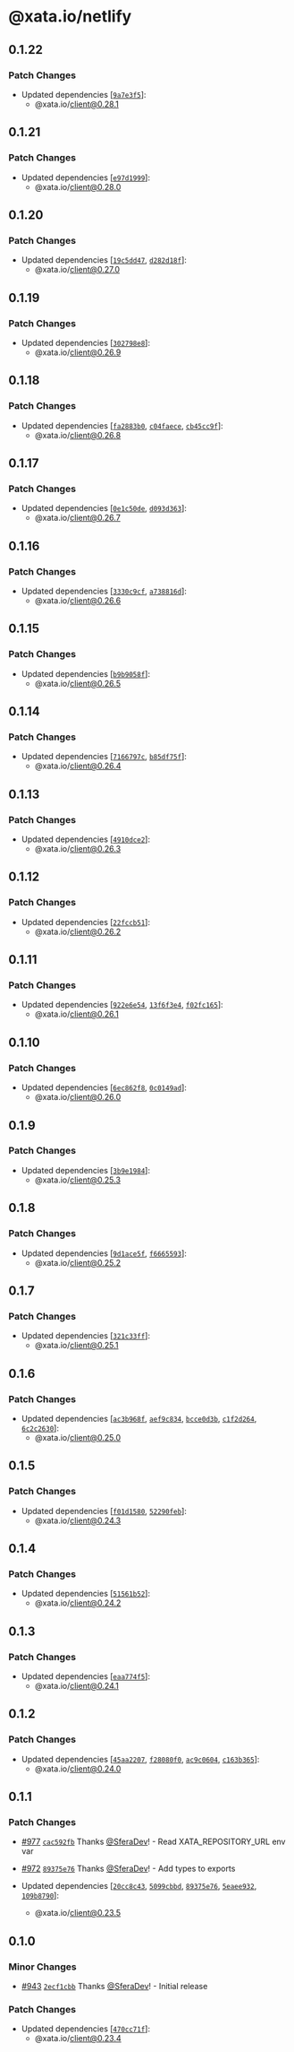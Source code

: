 # @xata.io/netlify

## 0.1.22

### Patch Changes

- Updated dependencies [[`9a7e3f5`](https://github.com/xataio/client-ts/commit/9a7e3f5029e53efc6750e9c86bab936427788209)]:
  - @xata.io/client@0.28.1

## 0.1.21

### Patch Changes

- Updated dependencies [[`e97d1999`](https://github.com/xataio/client-ts/commit/e97d1999f3c25f149213ceca81958e1674624e05)]:
  - @xata.io/client@0.28.0

## 0.1.20

### Patch Changes

- Updated dependencies [[`19c5dd47`](https://github.com/xataio/client-ts/commit/19c5dd47e3a032fcb19d990527b8faaa9326d97d), [`d282d18f`](https://github.com/xataio/client-ts/commit/d282d18f025094e0729ade6009b34fc0d34ebbba)]:
  - @xata.io/client@0.27.0

## 0.1.19

### Patch Changes

- Updated dependencies [[`302798e8`](https://github.com/xataio/client-ts/commit/302798e8d210c89f420a5c927e0f836a27dbaed9)]:
  - @xata.io/client@0.26.9

## 0.1.18

### Patch Changes

- Updated dependencies [[`fa2883b0`](https://github.com/xataio/client-ts/commit/fa2883b0639e48d68097401bf515c8cb95df5b4b), [`c04faece`](https://github.com/xataio/client-ts/commit/c04faece8830699d978e03c89f29e383e479e824), [`cb45cc9f`](https://github.com/xataio/client-ts/commit/cb45cc9f6829e1b555762e656cc1b0b2e977aaf9)]:
  - @xata.io/client@0.26.8

## 0.1.17

### Patch Changes

- Updated dependencies [[`0e1c50de`](https://github.com/xataio/client-ts/commit/0e1c50de5850db2dfbbdfff9d66eda3bf1322836), [`d093d363`](https://github.com/xataio/client-ts/commit/d093d363a51fc23c8513d51600bb3b31bbc45334)]:
  - @xata.io/client@0.26.7

## 0.1.16

### Patch Changes

- Updated dependencies [[`3330c9cf`](https://github.com/xataio/client-ts/commit/3330c9cf8d8db18b8e355a576e4afd589b6152bf), [`a738816d`](https://github.com/xataio/client-ts/commit/a738816d355f4415b0622bb5a23b4154f9855177)]:
  - @xata.io/client@0.26.6

## 0.1.15

### Patch Changes

- Updated dependencies [[`b9b9058f`](https://github.com/xataio/client-ts/commit/b9b9058f0bc81b660da45318c27191a62f041f21)]:
  - @xata.io/client@0.26.5

## 0.1.14

### Patch Changes

- Updated dependencies [[`7166797c`](https://github.com/xataio/client-ts/commit/7166797c28839198d20a9115d0414cebc2fed39b), [`b85df75f`](https://github.com/xataio/client-ts/commit/b85df75f2f466762a8b3d9824c9292c7e3db03fd)]:
  - @xata.io/client@0.26.4

## 0.1.13

### Patch Changes

- Updated dependencies [[`4910dce2`](https://github.com/xataio/client-ts/commit/4910dce29d3cc17d13aadf32e4eb476ffb571fad)]:
  - @xata.io/client@0.26.3

## 0.1.12

### Patch Changes

- Updated dependencies [[`22fccb51`](https://github.com/xataio/client-ts/commit/22fccb51709749c319897702c15749b74ce4b820)]:
  - @xata.io/client@0.26.2

## 0.1.11

### Patch Changes

- Updated dependencies [[`922e6e54`](https://github.com/xataio/client-ts/commit/922e6e54e8b31641770a36b6b4ff8f4fa65d304d), [`13f6f3e4`](https://github.com/xataio/client-ts/commit/13f6f3e4b1a2f925d50a5380b62ef1057f5c3893), [`f02fc165`](https://github.com/xataio/client-ts/commit/f02fc165bf6558e4377eb9f8e1d0f4222f004c70)]:
  - @xata.io/client@0.26.1

## 0.1.10

### Patch Changes

- Updated dependencies [[`6ec862f8`](https://github.com/xataio/client-ts/commit/6ec862f8f799eb692f62be79dd0b613b83a34780), [`0c0149ad`](https://github.com/xataio/client-ts/commit/0c0149ad1ee3f7c0fe9d31030552b022c907edb0)]:
  - @xata.io/client@0.26.0

## 0.1.9

### Patch Changes

- Updated dependencies [[`3b9e1984`](https://github.com/xataio/client-ts/commit/3b9e1984329cd0e9f885f6af4155cc85ab61ba41)]:
  - @xata.io/client@0.25.3

## 0.1.8

### Patch Changes

- Updated dependencies [[`9d1ace5f`](https://github.com/xataio/client-ts/commit/9d1ace5f12788755f3150449120b27cd030af3a9), [`f6665593`](https://github.com/xataio/client-ts/commit/f6665593c301dc9400834cbd68ae32b92bbdea5d)]:
  - @xata.io/client@0.25.2

## 0.1.7

### Patch Changes

- Updated dependencies [[`321c33ff`](https://github.com/xataio/client-ts/commit/321c33ff684c416a6cc813be2a970fd8f826b885)]:
  - @xata.io/client@0.25.1

## 0.1.6

### Patch Changes

- Updated dependencies [[`ac3b968f`](https://github.com/xataio/client-ts/commit/ac3b968f7ca476f2c82b1b2719d020fbd7164f38), [`aef9c834`](https://github.com/xataio/client-ts/commit/aef9c834a850494020e7585cb4ce67b446f9ccfc), [`bcce0d3b`](https://github.com/xataio/client-ts/commit/bcce0d3b0b53468937accd4fee3b5485c35f69ad), [`c1f2d264`](https://github.com/xataio/client-ts/commit/c1f2d2649e077cdffae97c90b9d2b1c75d6858fb), [`6c2c2630`](https://github.com/xataio/client-ts/commit/6c2c26308d4cbd25e7a9677c7d25c836396d4965)]:
  - @xata.io/client@0.25.0

## 0.1.5

### Patch Changes

- Updated dependencies [[`f01d1580`](https://github.com/xataio/client-ts/commit/f01d1580fc450cbf06eb8af85d68cf052fbe83a1), [`52290feb`](https://github.com/xataio/client-ts/commit/52290feb5bba57384cdc14e7722fb5d9883dc581)]:
  - @xata.io/client@0.24.3

## 0.1.4

### Patch Changes

- Updated dependencies [[`51561b52`](https://github.com/xataio/client-ts/commit/51561b52b56ad5ed9101d8faf12929891419cb2c)]:
  - @xata.io/client@0.24.2

## 0.1.3

### Patch Changes

- Updated dependencies [[`eaa774f5`](https://github.com/xataio/client-ts/commit/eaa774f542185ef92448155bcdff331686c4da9f)]:
  - @xata.io/client@0.24.1

## 0.1.2

### Patch Changes

- Updated dependencies [[`45aa2207`](https://github.com/xataio/client-ts/commit/45aa220728e98dd716a55a9a307474732a9b2bc1), [`f28080f0`](https://github.com/xataio/client-ts/commit/f28080f034f02704fe00d64b8f42e1127bde30c7), [`ac9c0604`](https://github.com/xataio/client-ts/commit/ac9c06042bb85105d9a38624676ce6ea5a27d488), [`c163b365`](https://github.com/xataio/client-ts/commit/c163b3658f23fb2eaad6243ebebc92624754099a)]:
  - @xata.io/client@0.24.0

## 0.1.1

### Patch Changes

- [#977](https://github.com/xataio/client-ts/pull/977) [`cac592fb`](https://github.com/xataio/client-ts/commit/cac592fbe5ddfc1699bfc7ef21508efc92cc92a8) Thanks [@SferaDev](https://github.com/SferaDev)! - Read XATA_REPOSITORY_URL env var

- [#972](https://github.com/xataio/client-ts/pull/972) [`89375e76`](https://github.com/xataio/client-ts/commit/89375e76b790fed7e6a26bf3ac4ea9eaed1aecae) Thanks [@SferaDev](https://github.com/SferaDev)! - Add types to exports

- Updated dependencies [[`20cc8c43`](https://github.com/xataio/client-ts/commit/20cc8c43e1659bf112ae2642948c84bfcf46a6ba), [`5099cbbd`](https://github.com/xataio/client-ts/commit/5099cbbd3065a60dcee2f1699afa1ee8ed5edb1c), [`89375e76`](https://github.com/xataio/client-ts/commit/89375e76b790fed7e6a26bf3ac4ea9eaed1aecae), [`5eaee932`](https://github.com/xataio/client-ts/commit/5eaee932b828907ae352d7c0d0584e860845434b), [`109b8790`](https://github.com/xataio/client-ts/commit/109b8790849532d9c442e7c03c67792aeafebd88)]:
  - @xata.io/client@0.23.5

## 0.1.0

### Minor Changes

- [#943](https://github.com/xataio/client-ts/pull/943) [`2ecf1cbb`](https://github.com/xataio/client-ts/commit/2ecf1cbb6dbd0be77c087f97d0417299996bf05b) Thanks [@SferaDev](https://github.com/SferaDev)! - Initial release

### Patch Changes

- Updated dependencies [[`470cc71f`](https://github.com/xataio/client-ts/commit/470cc71f7c5c8b9fd50f789e157d2b2eecd0b3e8)]:
  - @xata.io/client@0.23.4
